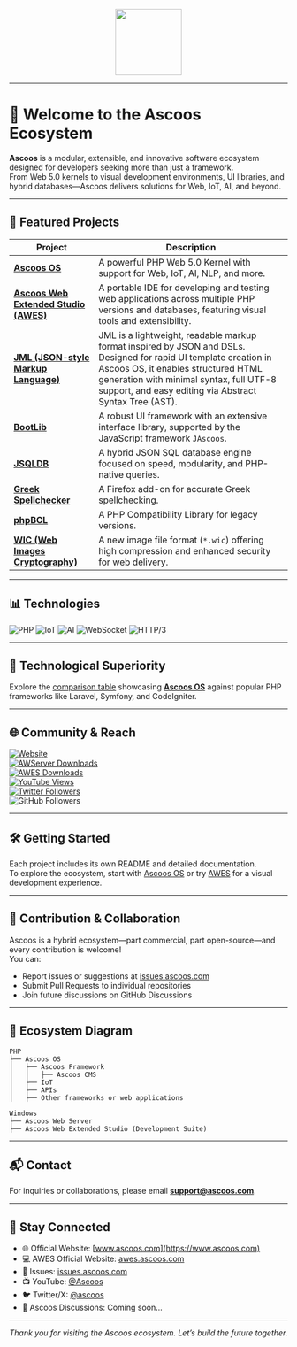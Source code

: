<p align="center">
  <img src="https://dl.ascoos.com/images/ascoos.png" height="120" />
</p>

---

# 👋 Welcome to the Ascoos Ecosystem

**Ascoos** is a modular, extensible, and innovative software ecosystem designed for developers seeking more than just a framework.  
From Web 5.0 kernels to visual development environments, UI libraries, and hybrid databases—Ascoos delivers solutions for Web, IoT, AI, and beyond.

---

## 🚀 Featured Projects

| Project | Description |
|--------|-------------|
| [**Ascoos OS**](https://github.com/ascoos/os) | A powerful PHP Web 5.0 Kernel with support for Web, IoT, AI, NLP, and more. |
| [**Ascoos Web Extended Studio (AWES)**](https://github.com/ascoos/awes) | A portable IDE for developing and testing web applications across multiple PHP versions and databases, featuring visual tools and extensibility. |
| [**JML (JSON-style Markup Language)**](https://github.com/ascoos/jml) | JML is a lightweight, readable markup format inspired by JSON and DSLs. Designed for rapid UI template creation in Ascoos OS, it enables structured HTML generation with minimal syntax, full UTF-8 support, and easy editing via Abstract Syntax Tree (AST). |
| [**BootLib**](https://github.com/ascoos/bootlib) | A robust UI framework with an extensive interface library, supported by the JavaScript framework `JAscoos`. |
| [**JSQLDB**](https://github.com/ascoos/jsql) | A hybrid JSON SQL database engine focused on speed, modularity, and PHP-native queries. |
| [**Greek Spellchecker**](https://addons.mozilla.org/en/firefox/addon/greek-spellchecker/) | A Firefox add-on for accurate Greek spellchecking. |
| [**phpBCL**](https://github.com/ascoos/phpbcl) | A PHP Compatibility Library for legacy versions. |
| [**WIC (Web Images Cryptography)**](https://github.com/ascoos/wic) | A new image file format (`*.wic`) offering high compression and enhanced security for web delivery. |

---

## 📊 Technologies

![PHP](https://img.shields.io/badge/PHP-8.2-blue)
![IoT](https://img.shields.io/badge/IoT-ready-green)
![AI](https://img.shields.io/badge/AI-enabled-purple)
![WebSocket](https://img.shields.io/badge/WebSocket-supported-orange)
![HTTP/3](https://img.shields.io/badge/HTTP/3-supported-red)

---

## 🧠 Technological Superiority

Explore the [comparison table](https://github.com/ascoos/os/blob/main/COMPARE.md) showcasing [**Ascoos OS**](https://github.com/ascoos/os) against popular PHP frameworks like Laravel, Symfony, and CodeIgniter.

---

## 🌐 Community & Reach

[![Website](https://img.shields.io/website?url=https%3A%2F%2Fwww.ascoos.com)](https://www.ascoos.com)  
[![AWServer Downloads](https://img.shields.io/sourceforge/dt/awserver?label=Ascoos%20Web%20Server)](https://sourceforge.net/projects/awserver/)  
[![AWES Downloads](https://img.shields.io/sourceforge/dt/ascoos-web-extended-studio?label=Ascoos%20Web%20Extended%20Studio)](https://sourceforge.net/projects/ascoos-web-extended-studio/)  
[![YouTube Views](https://img.shields.io/youtube/channel/views/UCSXEgwKou_sV0D6ZWOaih5w)](https://www.youtube.com/@Ascoos)  
[![Twitter Followers](https://img.shields.io/twitter/follow/ascoos)](https://x.com/ascoos)  
![GitHub Followers](https://img.shields.io/github/followers/ascoos)

---

## 🛠️ Getting Started

Each project includes its own README and detailed documentation.  
To explore the ecosystem, start with [Ascoos OS](https://github.com/ascoos/os) or try [AWES](https://github.com/ascoos/awes) for a visual development experience.

---

## 🤝 Contribution & Collaboration

Ascoos is a hybrid ecosystem—part commercial, part open-source—and every contribution is welcome!  
You can:
- Report issues or suggestions at [issues.ascoos.com](https://issues.ascoos.com)
- Submit Pull Requests to individual repositories
- Join future discussions on GitHub Discussions

---

## 🧩 Ecosystem Diagram

```text
PHP
├── Ascoos OS
│   ├── Ascoos Framework
│   │   ├── Ascoos CMS 
│   ├── IoT
│   ├── APIs
│   ├── Other frameworks or web applications

Windows
├── Ascoos Web Server
├── Ascoos Web Extended Studio (Development Suite)
```

---

## 📬 Contact

For inquiries or collaborations, please email **support@ascoos.com**.

---

## 📣 Stay Connected

- 🌐 Official Website: [www.ascoos.com](https://www.ascoos.com)
- 💻 AWES Official Website: [awes.ascoos.com](https://awes.ascoos.com)
- 🐞 Issues: [issues.ascoos.com](https://issues.ascoos.com)
- 📺 YouTube: [@Ascoos](https://www.youtube.com/@Ascoos)  
- 🐦 Twitter/X: [@ascoos](https://x.com/ascoos)  
- 🧵 Ascoos Discussions: Coming soon...

---

<p align="center"><i>Thank you for visiting the Ascoos ecosystem. Let’s build the future together.</i></p>
